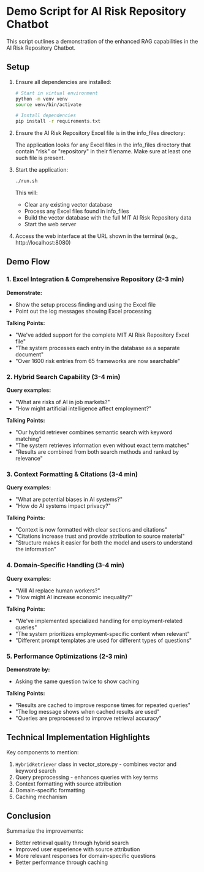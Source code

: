 # Demo Script for AI Risk Repository Chatbot

This script outlines a demonstration of the enhanced RAG capabilities in the AI Risk Repository Chatbot.

## Setup

1. Ensure all dependencies are installed:
   ```bash
   # Start in virtual environment
   python -m venv venv
   source venv/bin/activate
   
   # Install dependencies
   pip install -r requirements.txt
   ```

2. Ensure the AI Risk Repository Excel file is in the info_files directory:
   
   The application looks for any Excel files in the info_files directory that contain "risk" or "repository" in their filename. Make sure at least one such file is present.

3. Start the application:
   ```bash
   ./run.sh
   ```
   
   This will:
   - Clear any existing vector database
   - Process any Excel files found in info_files
   - Build the vector database with the full MIT AI Risk Repository data
   - Start the web server

4. Access the web interface at the URL shown in the terminal (e.g., http://localhost:8080)

## Demo Flow

### 1. Excel Integration & Comprehensive Repository (2-3 min)

**Demonstrate:**
- Show the setup process finding and using the Excel file
- Point out the log messages showing Excel processing

**Talking Points:**
- "We've added support for the complete MIT AI Risk Repository Excel file"
- "The system processes each entry in the database as a separate document"
- "Over 1600 risk entries from 65 frameworks are now searchable"

### 2. Hybrid Search Capability (3-4 min)

**Query examples:**
- "What are risks of AI in job markets?"
- "How might artificial intelligence affect employment?"

**Talking Points:**
- "Our hybrid retriever combines semantic search with keyword matching"
- "The system retrieves information even without exact term matches"
- "Results are combined from both search methods and ranked by relevance"

### 3. Context Formatting & Citations (3-4 min)

**Query examples:**
- "What are potential biases in AI systems?"
- "How do AI systems impact privacy?"

**Talking Points:**
- "Context is now formatted with clear sections and citations"
- "Citations increase trust and provide attribution to source material"
- "Structure makes it easier for both the model and users to understand the information"

### 4. Domain-Specific Handling (3-4 min)

**Query examples:**
- "Will AI replace human workers?"
- "How might AI increase economic inequality?"

**Talking Points:**
- "We've implemented specialized handling for employment-related queries"
- "The system prioritizes employment-specific content when relevant"
- "Different prompt templates are used for different types of questions"

### 5. Performance Optimizations (2-3 min)

**Demonstrate by:**
- Asking the same question twice to show caching

**Talking Points:**
- "Results are cached to improve response times for repeated queries"
- "The log message shows when cached results are used"
- "Queries are preprocessed to improve retrieval accuracy"

## Technical Implementation Highlights

Key components to mention:
1. `HybridRetriever` class in vector_store.py - combines vector and keyword search
2. Query preprocessing - enhances queries with key terms
3. Context formatting with source attribution
4. Domain-specific formatting
5. Caching mechanism

## Conclusion

Summarize the improvements:
- Better retrieval quality through hybrid search
- Improved user experience with source attribution
- More relevant responses for domain-specific questions
- Better performance through caching
